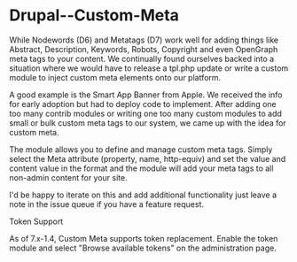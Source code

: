 Drupal--Custom-Meta
====================

While Nodewords (D6) and Metatags (D7) work well for adding things like Abstract, Description, Keywords, Robots, Copyright and even OpenGraph meta tags to your content. We continually found ourselves backed into a situation where we would have to release a tpl.php update or write a custom module to inject custom meta elements onto our platform.

A good example is the Smart App Banner from Apple. We received the info for early adoption but had to deploy code to implement. After adding one too many contrib modules or writing one too many custom modules to add small or bulk custom meta tags to our system, we came up with the idea for custom meta.

The module allows you to define and manage custom meta tags. Simply select the Meta attribute (property, name, http-equiv) and set the value and content value in the format and the module will add your meta tags to all non-admin content for your site.

I'd be happy to iterate on this and add additional functionality just leave a note in the issue queue if you have a feature request.

Token Support

As of 7.x-1.4, Custom Meta supports token replacement. Enable the token module and select "Browse available tokens" on the administration page.
